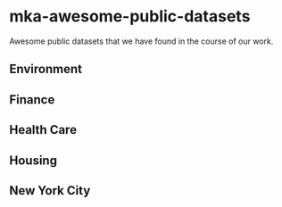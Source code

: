 # mka-awesome-public-datasets
Awesome public datasets that we have found in the course of our work. 

## Environment

## Finance

## Health Care

## Housing

## New York City

